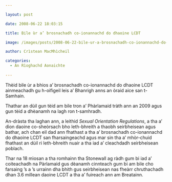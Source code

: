 ```yaml
---

layout: post

date: 2008-06-22 18:03:15

title: Bile ùr a’ brosnachadh co-ionannachd do dhaoine LCDT

image: /images/posts/2008-06-22-bile-ur-a-brosnachadh-co-ionannachd-do-dhaoine-lcdt.webp

author: Crìstean MacMhìcheil

categories:
  - An Rìoghachd Aonaichte
  
---
```


Thèid bile ùr a bhios a&#8217; brosnachadh co-ionannachd do dhaoine LCDT ainmeachadh gu h-oifigeil leis a&#8217; Bhanrigh anns an òraid aice san t-Samhain.

Thathar an dùil gun tèid am bile tron a&#8217; Phàrlamaid tràth ann an 2009 agus gun tèid a dhèanamh na lagh ron t-samhradh.

An-dràsta tha laghan ann, a leithid _Sexual Orientation Regulations_, a tha a&#8217; dìon daoine co-sheòrsach bho leth-bhreith a thaobh seirbheisean agus bathar, ach chan eil dad ann fhathast a tha a&#8217; brosnachadh co-ionannachd do dhaoine LCDT san fharsaingeachd agus mar sin tha a&#8217; mhòr-chuid fhathast an dùil ri leth-bhreith nuair a tha iad a&#8217; cleachdadh seirbheisean poblach.

Thar na 18 mìosan a tha romhainn tha Stonewall ag ràdh gum bi iad a&#8217; coiteachadh na Pàrlamaid gus dèanamh cinnteach gum bi am bile cho farsaing &#8217;s a &#8217;s urrainn dha bhith gus seirbheisean nas fheàrr chruthachadh dhan 3.6 millean daoine LCDT a tha a&#8217; fuireach ann am Breatainn.
